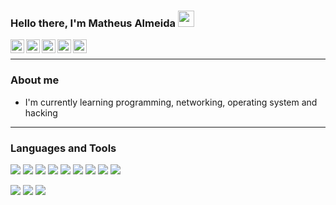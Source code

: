 ### Hello there, I'm Matheus Almeida  <img src="https://raw.githubusercontent.com/MartinHeinz/MartinHeinz/master/wave.gif" width="26px">

[<img align="left" alt="almeida-matheus | Drive" width="22px" src="https://cdn.jsdelivr.net/npm/simple-icons@3.4.1/icons/googledrive.svg" />][drive]
[<img align="left" alt="almeida-matheus | LinkedIn" width="22px" src="https://cdn.jsdelivr.net/npm/simple-icons@v3/icons/linkedin.svg" />][linkedin]
[<img align="left" alt="almeida-matheus | Gmail" width="22px" src="https://cdn.jsdelivr.net/npm/simple-icons@3.4.1/icons/gmail.svg" />][gmail]
[<img align="left" alt="almeida-matheus | Instagram" width="22px" src="https://cdn.jsdelivr.net/npm/simple-icons@v3/icons/instagram.svg" />][instagram]
[<img align="left" alt="almeida-matheus | Steam" width="22px" src="https://cdn.jsdelivr.net/npm/simple-icons@3.4.1/icons/steam.svg" />][steam]

<br/>

---

### About me
- I'm currently learning programming, networking, operating system and hacking

---

### Languages and Tools
![](https://img.shields.io/badge/Shell-informational?style=for-the-badge&logo=gnu-bash&logoColor=white&color=0b4d35)
![](https://img.shields.io/badge/Python-informational?style=for-the-badge&logo=python&logoColor=white&color=0b4d35)
![](https://img.shields.io/badge/JavaScript-informational?style=for-the-badge&logo=javascript&logoColor=white&color=0b4d35)
![](https://img.shields.io/badge/Css-informational?style=for-the-badge&logo=CSS3&logoColor=white&color=0b4d35)
![](https://img.shields.io/badge/Html-informational?style=for-the-badge&logo=HTML5&logoColor=white&color=0b4d35)
![](https://img.shields.io/badge/C-informational?style=for-the-badge&logo=Codio&logoColor=white&color=0b4d35)
![](https://img.shields.io/badge/Mysql-informational?style=for-the-badge&logo=MySQL&logoColor=white&color=0b4d35)
![](https://img.shields.io/badge/Sqlite-informational?style=for-the-badge&logo=SQLite&logoColor=white&color=0b4d35)
![](https://img.shields.io/badge/Git-informational?style=for-the-badge&logo=git&logoColor=white&color=0b4d35)

![](https://img.shields.io/badge/Linux-informational?style=for-the-badge&logo=linux&logoColor=white&color=0b4d35)
![](https://img.shields.io/badge/Django-informational?style=for-the-badge&logo=python&logoColor=white&color=0b4d35)
![](https://img.shields.io/badge/Bootstrap-informational?style=for-the-badge&logo=bootstrap&logoColor=white&color=0b4d35)

<!-- Resources -->
<!-- Icons: https://simpleicons.org/ -->
<!-- GitHub Stats: https://github.com/anuraghazra/github-readme-stats -->
<!-- Emojis: https://emojipedia.org/emoji/ -->
<!-- HTML Emojis: https://www.fileformat.info/index.htm -->
<!-- Shields: https://shields.io/ -->
<!-- Awesome GitHub Profile README: https://github.com/abhisheknaiidu/awesome-github-profile-readme -->

[drive]: https://drive.google.com/file/d/1LPwSKcwFT574elfxwkIKLYLX81w4g5RY/view?usp=sharing
[instagram]: https://www.instagram.com/matheuscbjr/
[linkedin]: https://www.linkedin.com/in/matheus-almeida-costa/
[steam]: https://steamcommunity.com/id/shiryunk/
[gmail]: mailto:almeidamatheus.m@gmail.com
